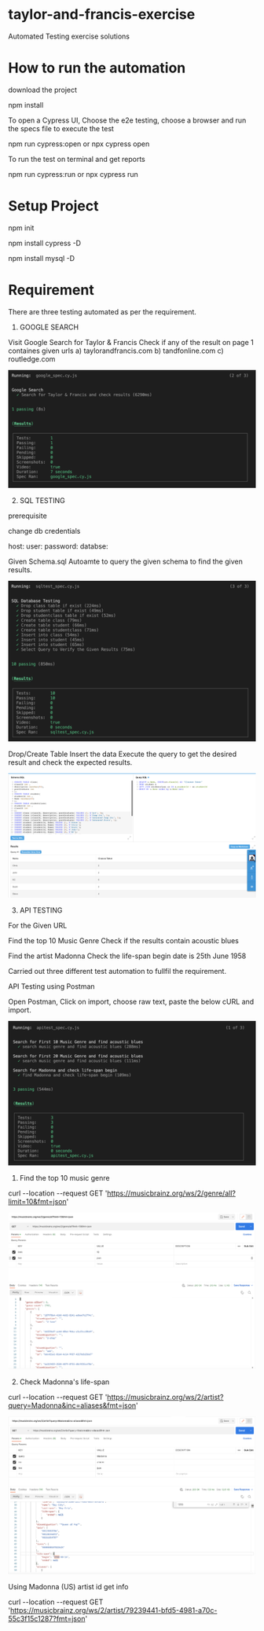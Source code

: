# taylor-and-francis-exercise
Automated Testing exercise solutions

# How to run the automation

download the project

npm install

To open a Cypress UI, Choose the e2e testing, choose a browser and run the specs file to execute the test

npm run cypress:open or npx cypress open

To run the test on terminal and get reports

npm run cypress:run or npx cypress run

# Setup Project

npm init

npm install cypress -D

npm install mysql -D

# Requirement


There are three testing automated as per the requirement.

1. GOOGLE SEARCH

Visit Google
Search for Taylor & Francis
Check if any of the result on page 1 containes given urls
a) taylorandfrancis.com
b) tandfonline.com
c) routledge.com

![Alt text](/assests/google_report.png "Google Report")

2. SQL TESTING

prerequisite

change db credentials

host:
user:
password:
databse:

Given Schema.sql
Autoamte to query the given schema to find the given results.

![Alt text](/assests/sql_test_report.png "SQL Testing Report")

Drop/Create Table
Insert the data
Execute the query to get the desired result and check the expected results.

![Alt text](/assests/db_fiddle_sql_query.png "DB Fiddle - Query")

3. API TESTING

For the Given URL

Find the top 10 Music Genre
Check if the results contain acoustic blues

Find the artist Madonna
Check the life-span begin date is 25th June 1958

Carried out three different test automation to fullfil the requirement.

API Testing using Postman

Open Postman, Click on import, choose raw text, paste the below cURL and import.

![Alt text](/assests/api_test_report.png "API Testing Report")



1. Find the top 10 music genre

curl --location --request GET 'https://musicbrainz.org/ws/2/genre/all?limit=10&fmt=json'

![Alt text](/assests/Genre.png "Genre Postman Test")

2. Check Madonna's life-span

curl --location --request GET 'https://musicbrainz.org/ws/2/artist?query=Madonna&inc=aliases&fmt=json'

![Alt text](/assests/Madonna.png "Madonna Postman Test")

Using Madonna (US) artist id get info

curl --location --request GET 'https://musicbrainz.org/ws/2/artist/79239441-bfd5-4981-a70c-55c3f15c1287?fmt=json'



